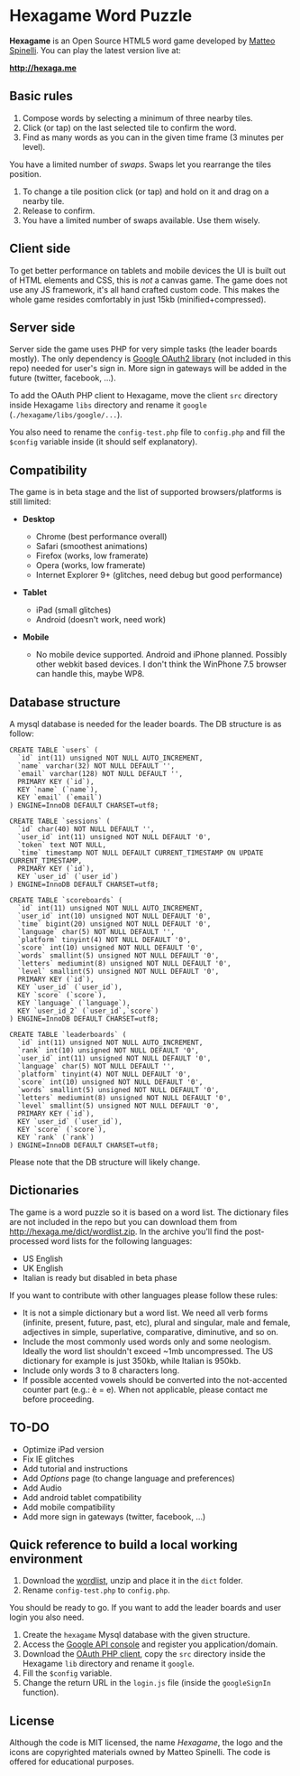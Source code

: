 # Hexagame Word Puzzle

**Hexagame** is an Open Source HTML5 word game developed by [Matteo Spinelli](http://cubiq.org/). You can play the latest version live at:

**<http://hexaga.me>**

## Basic rules

1. Compose words by selecting a minimum of three nearby tiles.
2. Click (or tap) on the last selected tile to confirm the word.
3. Find as many words as you can in the given time frame (3 minutes per level).

You have a limited number of *swaps*. Swaps let you rearrange the tiles position.

1. To change a tile position click (or tap) and hold on it and drag on a nearby tile.
2. Release to confirm.
3. You have a limited number of swaps available. Use them wisely.


## Client side

To get better performance on tablets and mobile devices the UI is built out of HTML elements and CSS, this is *not* a canvas game. The game does not use any JS framework, it's all hand crafted custom code. This makes the whole game resides comfortably in just 15kb (minified+compressed).

## Server side

Server side the game uses PHP for very simple tasks (the leader boards mostly). The only dependency is [Google OAuth2 library](http://code.google.com/p/google-api-php-client/) (not included in this repo) needed for user's sign in. More sign in gateways will be added in the future (twitter, facebook, ...).

To add the OAuth PHP client to Hexagame, move the client `src` directory inside Hexagame `libs` directory and rename it `google` (`./hexagame/libs/google/...`).

You also need to rename the `config-test.php` file to `config.php` and fill the `$config` variable inside (it should self explanatory).

## Compatibility

The game is in beta stage and the list of supported browsers/platforms is still limited:

* **Desktop**
	* Chrome (best performance overall)
	* Safari (smoothest animations)
	* Firefox (works, low framerate)
	* Opera (works, low framerate)
	* Internet Explorer 9+ (glitches, need debug but good performance)

* **Tablet**
	* iPad (small glitches)
	* Android (doesn't work, need work)

* **Mobile**
	* No mobile device supported. Android and iPhone planned. Possibly other webkit based devices. I don't think the WinPhone 7.5 browser can handle this, maybe WP8.


## Database structure

A mysql database is needed for the leader boards. The DB structure is as follow:

	CREATE TABLE `users` (
	  `id` int(11) unsigned NOT NULL AUTO_INCREMENT,
	  `name` varchar(32) NOT NULL DEFAULT '',
	  `email` varchar(128) NOT NULL DEFAULT '',
	  PRIMARY KEY (`id`),
	  KEY `name` (`name`),
	  KEY `email` (`email`)
	) ENGINE=InnoDB DEFAULT CHARSET=utf8;

	CREATE TABLE `sessions` (
	  `id` char(40) NOT NULL DEFAULT '',
	  `user_id` int(11) unsigned NOT NULL DEFAULT '0',
	  `token` text NOT NULL,
	  `time` timestamp NOT NULL DEFAULT CURRENT_TIMESTAMP ON UPDATE CURRENT_TIMESTAMP,
	  PRIMARY KEY (`id`),
	  KEY `user_id` (`user_id`)
	) ENGINE=InnoDB DEFAULT CHARSET=utf8;

	CREATE TABLE `scoreboards` (
	  `id` int(11) unsigned NOT NULL AUTO_INCREMENT,
	  `user_id` int(10) unsigned NOT NULL DEFAULT '0',
	  `time` bigint(20) unsigned NOT NULL DEFAULT '0',
	  `language` char(5) NOT NULL DEFAULT '',
	  `platform` tinyint(4) NOT NULL DEFAULT '0',
	  `score` int(10) unsigned NOT NULL DEFAULT '0',
	  `words` smallint(5) unsigned NOT NULL DEFAULT '0',
	  `letters` mediumint(8) unsigned NOT NULL DEFAULT '0',
	  `level` smallint(5) unsigned NOT NULL DEFAULT '0',
	  PRIMARY KEY (`id`),
	  KEY `user_id` (`user_id`),
	  KEY `score` (`score`),
	  KEY `language` (`language`),
	  KEY `user_id_2` (`user_id`,`score`)
	) ENGINE=InnoDB DEFAULT CHARSET=utf8;

	CREATE TABLE `leaderboards` (
	  `id` int(11) unsigned NOT NULL AUTO_INCREMENT,
	  `rank` int(10) unsigned NOT NULL DEFAULT '0',
	  `user_id` int(11) unsigned NOT NULL DEFAULT '0',
	  `language` char(5) NOT NULL DEFAULT '',
	  `platform` tinyint(4) NOT NULL DEFAULT '0',
	  `score` int(10) unsigned NOT NULL DEFAULT '0',
	  `words` smallint(5) unsigned NOT NULL DEFAULT '0',
	  `letters` mediumint(8) unsigned NOT NULL DEFAULT '0',
	  `level` smallint(5) unsigned NOT NULL DEFAULT '0',
	  PRIMARY KEY (`id`),
	  KEY `user_id` (`user_id`),
	  KEY `score` (`score`),
	  KEY `rank` (`rank`)
	) ENGINE=InnoDB DEFAULT CHARSET=utf8;

Please note that the DB structure will likely change.


## Dictionaries

The game is a word puzzle so it is based on a word list. The dictionary files are not included in the repo but you can download them from <http://hexaga.me/dict/wordlist.zip>. In the archive you'll find the post-processed word lists for the following languages:

* US English
* UK English
* Italian is ready but disabled in beta phase

If you want to contribute with other languages please follow these rules:

* It is not a simple dictionary but a word list. We need all verb forms (infinite, present, future, past, etc), plural and singular, male and female, adjectives in simple, superlative, comparative, diminutive, and so on.
* Include the most commonly used words only and some neologism. Ideally the word list shouldn't exceed ~1mb uncompressed. The US dictionary for example is just 350kb, while Italian is 950kb.
* Include only words 3 to 8 characters long.
* If possible accented vowels should be converted into the not-accented counter part (e.g.: è = e). When not applicable, please contact me before proceeding.


## TO-DO

* Optimize iPad version
* Fix IE glitches
* Add tutorial and instructions
* Add *Options* page (to change language and preferences)
* Add Audio
* Add android tablet compatibility
* Add mobile compatibility
* Add more sign in gateways (twitter, facebook, ...)


## Quick reference to build a local working environment

1. Download the [wordlist](http://hexaga.me/dict/wordlist.zip), unzip and place it in the `dict` folder.
2. Rename `config-test.php` to `config.php`.

You should be ready to go. If you want to add the leader boards and user login you also need.

1. Create the `hexagame` Mysql database with the given structure.
2. Access the [Google API console](https://code.google.com/apis/console#access) and register you application/domain.
3. Download the [OAuth PHP client](http://code.google.com/p/google-api-php-client/), copy the `src` directory inside the Hexagame `lib` directory and rename it `google`.
4. Fill the `$config` variable.
5. Change the return URL in the `login.js` file (inside the `googleSignIn` function).


## License

Although the code is MIT licensed, the name *Hexagame*, the logo and the icons are copyrighted materials owned by Matteo Spinelli. The code is offered for educational purposes.